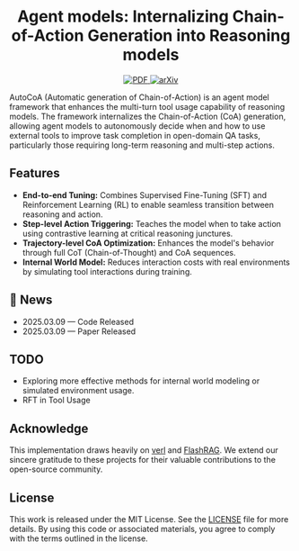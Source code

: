 <div align="center">
<h1>Agent models: Internalizing Chain-of-Action Generation into Reasoning models</h1>
<a href="https://github.com/ADaM-BJTU/AutoCoA/blob/main/CoA_paper.pdf" target="_blank">
    <img src="https://img.shields.io/badge/PDF-Download-red?logo=adobeacrobatreader" alt="PDF">
</a>
<a href="https://arxiv.org/abs/your-arxiv-id" target="_blank">
    <img src="https://img.shields.io/badge/arXiv-b5212f.svg?logo=arxiv" alt="arXiv">
</a>
</div>

AutoCoA (Automatic generation of Chain-of-Action) is an agent model framework that enhances the multi-turn tool usage capability of reasoning models. The framework internalizes the Chain-of-Action (CoA) generation, allowing agent models to autonomously decide when and how to use external tools to improve task completion in open-domain QA tasks, particularly those requiring long-term reasoning and multi-step actions.


## Features
- **End-to-end Tuning:** Combines Supervised Fine-Tuning (SFT) and Reinforcement Learning (RL) to enable seamless transition between reasoning and action.
- **Step-level Action Triggering:** Teaches the model when to take action using contrastive learning at critical reasoning junctures.
- **Trajectory-level CoA Optimization:** Enhances the model's behavior through full CoT (Chain-of-Thought) and CoA sequences.
- **Internal World Model:** Reduces interaction costs with real environments by simulating tool interactions during training.

## 📰 News
- 2025.03.09 — Code Released
- 2025.03.09 — Paper Released


## TODO
- Exploring more effective methods for internal world modeling or simulated environment usage.
- RFT in Tool Usage


## Acknowledge

This implementation draws heavily on [verl](https://github.com/volcengine/verl)  and [FlashRAG](https://github.com/RUC-NLPIR/FlashRAG). We extend our sincere gratitude to these projects for their valuable contributions to the open-source community.

## License

This work is released under the MIT License. See the [LICENSE](./LICENSE) file for more details. By using this code or associated materials, you agree to comply with the terms outlined in the license.


<!--
****
## Citation

If this work is helpful to your research, please cite our paper:

<!-- ```
@article{
to 
}
``` -->
